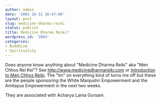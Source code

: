 ```yaml
---
author: admin
date: '2002-10-31 16:47:00'
layout: post
slug: medicine-dharma-reiki
status: publish
title: Medicine Dharma Reiki?
wordpress_id: '1003'
categories:
- Buddhism
- Spirituality
---
```

Does anyone know anything about "Medicine Dharma Reiki" aka "Men Chhos Rei Kei"? See <a href="http://www.medicinedharmareiki.com">http://www.medicinedharmareiki.com</a> or <a href="http://www.healing-touch.co.uk/pa-mcrk.htm">Introduction to Men Chhos Reiki</a>. The "tm" on everything kind of turns me off but these are the people sponsoring the White Manjushri Empowerment and the Amitayus Empowerment in the next two weeks.

They are associated with Acharya Lama Gursam.
